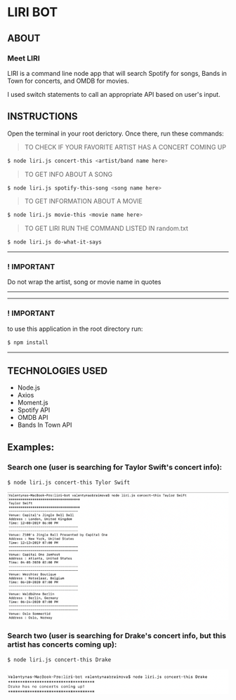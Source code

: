 # LIRI BOT

## ABOUT

### Meet LIRI

LIRI is a command line node app that will search Spotify for songs, Bands in Town for concerts, and OMDB for movies.

I used switch statements to call an appropriate API based on user's input.

## INSTRUCTIONS

Open the terminal in your root derictory. Once there, run these commands:

>TO CHECK IF YOUR FAVORITE ARTIST HAS A CONCERT COMING UP 
```sh
$ node liri.js concert-this <artist/band name here>
```
>TO GET INFO ABOUT A SONG 
```sh
$ node liri.js spotify-this-song <song name here>
```
>TO GET INFORMATION ABOUT A MOVIE
```sh
$ node liri.js movie-this <movie name here>
```
>TO GET LIRI RUN THE COMMAND LISTED IN random.txt
```sh
$ node liri.js do-what-it-says
```
***
### ! IMPORTANT 
Do not wrap the artist, song or movie name in quotes
***
***
### ! IMPORTANT 
to use this application in the root directory run:
```sh
$ npm install 
```
***

## TECHNOLOGIES USED

- Node.js
- Axios
- Moment.js
- Spotify API
- OMDB API 
- Bands In Town API

## Examples:

### Search one (user is searching for Taylor Swift's concert info):
```sh
$ node liri.js concert-this Tylor Swift
```
![Image description](img/concert-this.png)

### Search two (user is searching for Drake's concert info, but this artist has concerts coming up):
```sh
$ node liri.js concert-this Drake
```
![Image description](img/concert-this-no-concert.png)






